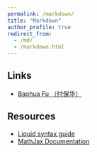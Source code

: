 ```yaml
---
permalink: /markdown/
title: "Markdown"
author_profile: true
redirect_from: 
  - /md/
  - /markdown.html
---
```


## Links

* <a href="http://www.math.ac.cn/people/fbh/">Baohua Fu （付保华）</a>


## Resources
 * [Liquid syntax guide](https://shopify.github.io/liquid/tags/control-flow/)
 * [MathJax Documentation](https://docs.mathjax.org/en/latest/)









